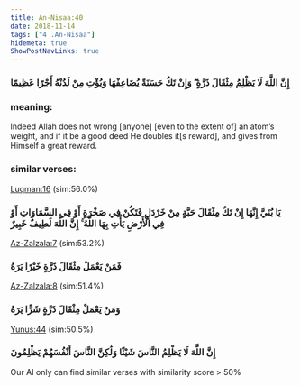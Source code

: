 ```yaml
---
title: An-Nisaa:40
date: 2018-11-14
tags: ["4 .An-Nisaa"]
hidemeta: true 
ShowPostNavLinks: true 
---
```

### إِنَّ اللَّهَ لَا يَظْلِمُ مِثْقَالَ ذَرَّةٍ ۖ وَإِنْ تَكُ حَسَنَةً يُضَاعِفْهَا وَيُؤْتِ مِنْ لَدُنْهُ أَجْرًا عَظِيمًا
### meaning: 
Indeed Allah does not wrong [anyone] [even to the extent of] an atom’s weight, and if it be a good deed He doubles it[s reward], and gives from Himself a great reward.
### similar verses: 

[Luqman:16](/31/16) (sim:56.0%)

### يَا بُنَيَّ إِنَّهَا إِنْ تَكُ مِثْقَالَ حَبَّةٍ مِنْ خَرْدَلٍ فَتَكُنْ فِي صَخْرَةٍ أَوْ فِي السَّمَاوَاتِ أَوْ فِي الْأَرْضِ يَأْتِ بِهَا اللَّهُ ۚ إِنَّ اللَّهَ لَطِيفٌ خَبِيرٌ

[Az-Zalzala:7](/99/7) (sim:53.2%)

### فَمَنْ يَعْمَلْ مِثْقَالَ ذَرَّةٍ خَيْرًا يَرَهُ

[Az-Zalzala:8](/99/8) (sim:51.4%)

### وَمَنْ يَعْمَلْ مِثْقَالَ ذَرَّةٍ شَرًّا يَرَهُ

[Yunus:44](/10/44) (sim:50.5%)

### إِنَّ اللَّهَ لَا يَظْلِمُ النَّاسَ شَيْئًا وَلَٰكِنَّ النَّاسَ أَنْفُسَهُمْ يَظْلِمُونَ

Our AI only can find similar verses with similarity score > 50% 
